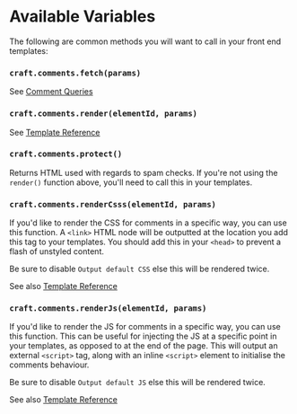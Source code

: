 # Available Variables

The following are common methods you will want to call in your front end templates:

### `craft.comments.fetch(params)`

See [Comment Queries](docs:getting-elements/comment-queries)

### `craft.comments.render(elementId, params)`

See [Template Reference](docs:template-guides/comments-form)

### `craft.comments.protect()`

Returns HTML used with regards to spam checks. If you're not using the `render()` function above, you'll need to call this in your templates.

### `craft.comments.renderCsss(elementId, params)`

If you'd like to render the CSS for comments in a specific way, you can use this function. A `<link>` HTML node will be outputted at the location you add this tag to your templates. You should add this in your `<head>` to prevent a flash of unstyled content.

Be sure to disable `Output default CSS` else this will be rendered twice.

See also [Template Reference](docs:template-guides/comments-form)

### `craft.comments.renderJs(elementId, params)`

If you'd like to render the JS for comments in a specific way, you can use this function. This can be useful for injecting the JS at a specific point in your templates, as opposed to at the end of the page. This will output an external `<script>` tag, along with an inline `<script>` element to initialise the comments behaviour.

Be sure to disable `Output default JS` else this will be rendered twice.

See also [Template Reference](docs:template-guides/comments-form)
